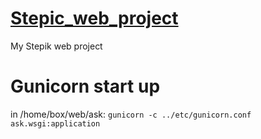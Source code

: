 # [Stepic_web_project](https://stepik.org/course/154/info)
My Stepik web project
# Gunicorn start up
in /home/box/web/ask: ```gunicorn -c ../etc/gunicorn.conf ask.wsgi:application```
